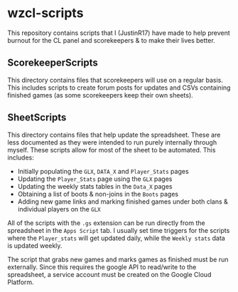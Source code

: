 # wzcl-scripts

This repository contains scripts that I (JustinR17) have made to help prevent burnout for the CL panel and scorekeepers & to make their lives better.

## ScorekeeperScripts

This directory contains files that scorekeepers will use on a regular basis. This includes scripts to create forum posts for updates and CSVs containing finished games (as some scorekeepers keep their own sheets).

## SheetScripts

This directory contains files that help update the spreadsheet. These are less documented as they were intended to run purely internally through myself. These scripts allow for most of the sheet to be automated. This includes:
* Initially populating the `GLX`, `DATA_X` and `Player_Stats` pages
* Updating the `Player_Stats` page using the `GLX` pages
* Updating the weekly stats tables in the `Data_X` pages
* Obtaining a list of boots & non-joins in the `Boots` pages
* Adding new game links and marking finished games under both clans & individual players on the `GLX`

All of the scripts with the `.gs` extension can be run directly from the spreadsheet in the `Apps Script` tab. I usually set time triggers for the scripts where the `Player_stats` will get updated daily, while the `Weekly stats` data is updated weekly.

The script that grabs new games and marks games as finished must be run externally. Since this requires the google API to read/write to the spreadsheet, a service account must be created on the Google Cloud Platform.
